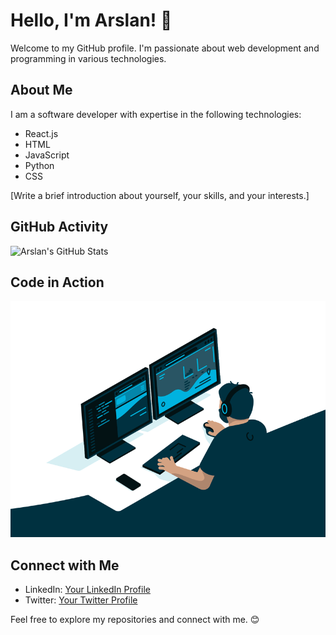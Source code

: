 # Hello, I'm Arslan! 👋

Welcome to my GitHub profile. I'm passionate about web development and programming in various technologies.

## About Me

I am a software developer with expertise in the following technologies:

- React.js
- HTML
- JavaScript
- Python
- CSS

[Write a brief introduction about yourself, your skills, and your interests.]


## GitHub Activity

<!-- You can showcase your GitHub activity using GitHub Stats or other widgets -->
![Arslan's GitHub Stats](https://github-readme-stats.vercel.app/api?username=arslan&show_icons=true&count_private=true&hide=contribs,issues&theme=radical)

## Code in Action
![Code in Action](https://github.com/evilgenius786/evilgenius786/blob/main/code.gif)

## Connect with Me

- LinkedIn: [Your LinkedIn Profile](https://www.linkedin.com/in/your-linkedin-profile)
- Twitter: [Your Twitter Profile](https://twitter.com/your-twitter-handle)

Feel free to explore my repositories and connect with me. 😊
